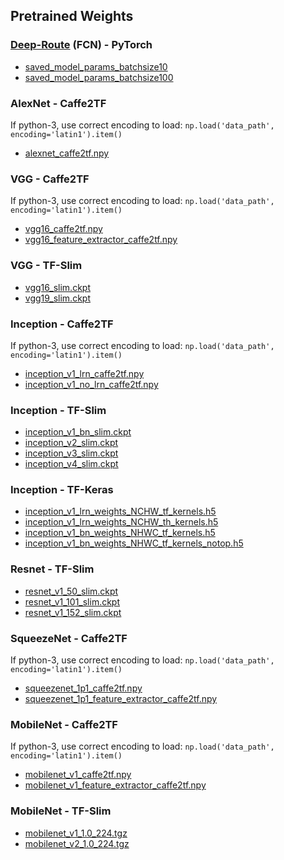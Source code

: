## Pretrained Weights

### [Deep-Route](https://github.com/sjain-stanford/deep-route) (FCN) - PyTorch

* [saved_model_params_batchsize10](https://drive.google.com/uc?export=view&id=12rfL8gR2DGGd0yYNGRV0cMq_KgJ5Iln0)
* [saved_model_params_batchsize100](https://drive.google.com/uc?export=view&id=1yccJYZq3ErwdT8sFFJ9jwNQF-v2Rahzf)


### AlexNet - Caffe2TF

If python-3, use correct encoding to load: `np.load('data_path', encoding='latin1').item()`

* [alexnet_caffe2tf.npy](https://drive.google.com/uc?export=view&id=1iWmzvg-4syCqi4ZvwEWzJFtNhMABNVFB)


### VGG - Caffe2TF

If python-3, use correct encoding to load: `np.load('data_path', encoding='latin1').item()`

* [vgg16_caffe2tf.npy](https://drive.google.com/uc?export=view&id=1wu3XNPyR9V_qkqDzYjM7z3kqbctcGt_B)
* [vgg16_feature_extractor_caffe2tf.npy](https://drive.google.com/uc?export=view&id=1oHLtT2hWJd-YVy96hQ8rpLNAG27i5WJr)


### VGG - TF-Slim

* [vgg16_slim.ckpt](https://drive.google.com/uc?export=view&id=17_tXNT-UoEYjREJIRUJ1tyNT7m4nCOy1)
* [vgg19_slim.ckpt](https://drive.google.com/uc?export=view&id=1_R9RHioWVCtzYGfyI05gd08duJT9Aowv)


### Inception - Caffe2TF

If python-3, use correct encoding to load: `np.load('data_path', encoding='latin1').item()`

* [inception_v1_lrn_caffe2tf.npy](https://drive.google.com/uc?export=view&id=1aKHr2RDfBRRBs8E90orvO8O-Kaj1OAiU)
* [inception_v1_no_lrn_caffe2tf.npy](https://drive.google.com/uc?export=view&id=1RZqO3r7ry6hYzwN_J6gqcT5LeQZO_oUf)


### Inception - TF-Slim

* [inception_v1_bn_slim.ckpt](https://drive.google.com/uc?export=view&id=1JMtScEBmCK0t5FQROoN9uVpuUkWAs9K5)
* [inception_v2_slim.ckpt](https://drive.google.com/uc?export=view&id=1AxQxBacU6WLeOqp7XATxdnQOh3QsjeWp)
* [inception_v3_slim.ckpt](https://drive.google.com/uc?export=view&id=1gq806bz2n4ndnu1W0lyT40K3SMgqxQ5A)
* [inception_v4_slim.ckpt](https://drive.google.com/uc?export=view&id=1usbeGS9oGrOrpls5_G5zIH-V3BChoZOR)


### Inception - TF-Keras

* [inception_v1_lrn_weights_NCHW_tf_kernels.h5](https://drive.google.com/uc?export=view&id=1REwhFR9aG4myChmznrCz-H3C95la0Eq2)
* [inception_v1_lrn_weights_NCHW_th_kernels.h5](https://drive.google.com/uc?export=view&id=1arJv-uthigUteR546aRiQVTJnjRa_0kT)
* [inception_v1_bn_weights_NHWC_tf_kernels.h5](https://drive.google.com/uc?export=view&id=1HfT-ODiVYXIesLRkjXSYZmID2sXJ4166)
* [inception_v1_bn_weights_NHWC_tf_kernels_notop.h5](https://drive.google.com/uc?export=view&id=1GjSQTyStbRLV7CjPpotFdSra6gZ8xg0F)


### Resnet - TF-Slim

* [resnet_v1_50_slim.ckpt](https://drive.google.com/uc?export=view&id=1eYdUsO8EV8RdC5FL8baTaSV6NcGaeYig)
* [resnet_v1_101_slim.ckpt](https://drive.google.com/uc?export=view&id=1TyPdgv2AHITBNy3OkSXqsu6onT0bSULm)
* [resnet_v1_152_slim.ckpt](https://drive.google.com/uc?export=view&id=1VPbo76I0mTCw_tw9P_GzX4HJT3GXNkch)


### SqueezeNet - Caffe2TF

If python-3, use correct encoding to load: `np.load('data_path', encoding='latin1').item()`

* [squeezenet_1p1_caffe2tf.npy](https://drive.google.com/uc?export=view&id=10NKyi6jtcNNLTh19mKgrdgosyvNSRBkv)
* [squeezenet_1p1_feature_extractor_caffe2tf.npy](https://drive.google.com/uc?export=view&id=1TDhRNs6SRJGPdlLhywnXM0HAd9R83pEi)


### MobileNet - Caffe2TF

If python-3, use correct encoding to load: `np.load('data_path', encoding='latin1').item()`

* [mobilenet_v1_caffe2tf.npy](https://drive.google.com/uc?export=view&id=1Adtcl5kZBOL34Ezs8-JwGcnHHKp_O0dv)
* [mobilenet_v1_feature_extractor_caffe2tf.npy](https://drive.google.com/uc?export=view&id=10eilycu_Dtplp8lQJlIuA-U7I39pXs4e)


### MobileNet - TF-Slim

* [mobilenet_v1_1.0_224.tgz](https://drive.google.com/uc?export=view&id=11f1UHoi8WUShFGRnLfeTJr1FoP6_Jk7R)
* [mobilenet_v2_1.0_224.tgz](https://drive.google.com/uc?export=view&id=1hpqe1Xb1vl1UXb2qi1_wcsfUBfg2LX4z)

